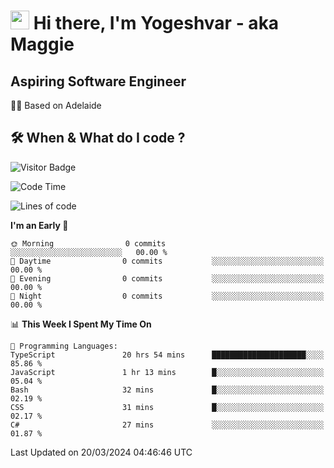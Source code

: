 <h1><img src="https://emojis.slackmojis.com/emojis/images/1531849430/4246/blob-sunglasses.gif?1531849430" width="30"/> Hi there, I'm Yogeshvar - aka Maggie</h1>

## Aspiring Software Engineer
🏂🏻  Based on Adelaide 

## 🛠 When & What do I code ?  

![Visitor Badge](https://visitor-badge.feriirawann.repl.co?username=yogeshvar&repo=yogeshvar&label=Visitors&style=plastic&color=%23457BFF&contentType=svg)

<!--START_SECTION:waka-->
![Code Time](http://img.shields.io/badge/Code%20Time-2%2C764%20hrs%2049%20mins-blue)

![Lines of code](https://img.shields.io/badge/From%20Hello%20World%20I%27ve%20Written-0%20lines%20of%20code-blue)

**I'm an Early 🐤** 

```text
🌞 Morning                0 commits           ░░░░░░░░░░░░░░░░░░░░░░░░░   00.00 % 
🌆 Daytime                0 commits           ░░░░░░░░░░░░░░░░░░░░░░░░░   00.00 % 
🌃 Evening                0 commits           ░░░░░░░░░░░░░░░░░░░░░░░░░   00.00 % 
🌙 Night                  0 commits           ░░░░░░░░░░░░░░░░░░░░░░░░░   00.00 % 
```


📊 **This Week I Spent My Time On** 

```text
💬 Programming Languages: 
TypeScript               20 hrs 54 mins      █████████████████████░░░░   85.86 % 
JavaScript               1 hr 13 mins        █░░░░░░░░░░░░░░░░░░░░░░░░   05.04 % 
Bash                     32 mins             █░░░░░░░░░░░░░░░░░░░░░░░░   02.19 % 
CSS                      31 mins             █░░░░░░░░░░░░░░░░░░░░░░░░   02.17 % 
C#                       27 mins             ░░░░░░░░░░░░░░░░░░░░░░░░░   01.87 % 
```


 Last Updated on 20/03/2024 04:46:46 UTC
<!--END_SECTION:waka-->
